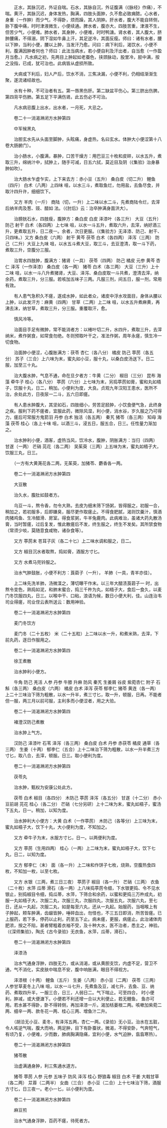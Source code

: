 <!-- { "loadSidebar": true } -->
　　正水，其脉沉迟，外证自喘。石水，其脉自沉，外证腹满（《脉经》作痛），不喘。黄汗，其脉沉迟，身体发热，胸满，四肢头面肿，久不愈必致痈脓。心水者，身重（一作肿）而少气，不得卧，烦而躁，其人阴肿。肝水者，腹大不能自转侧，胁下腹中痛，时时津液微生，小便续通。脾水者，腹亦大，四肢苦重，津液不生，但苦少气，小便难。肺水者，其身肿，小便难，时时鸭溏。肾水者，其人腹大，脐肿腰痛，不得溺，阴下湿如牛鼻上汗，其足逆冷，其面反瘦。师曰：诸有水者，腰以下肿，当利小便，腰以上肿，当发汗乃愈。问曰：病下利后，渴饮水，小便不利，腹满因肿者何也？师曰：此法当病水，若小便自利及汗出者，自当愈（一作盈月当愈。）凡水病之初，先两目上肿起如老蚕色，挟颈脉动，股里冷，胫中满，按之没指，已成，犹可治也。此病皆从虚损所致。

　　大病或下利后，妇人产后，饮水不消，三焦决漏，小便不利，仍相结渐渐生聚，遂流诸经故也。

　　水有十种，不可治者有五。第一唇黑伤肝。第二缺盆平伤心。第三脐出伤脾。第四背平伤肺。第五足下平满伤肾。此五伤必不可治。

　　凡水病忌腹上出水，出水者，一月死，大忌之。

　　卷二十一消渴淋闭方水肿第四

　　中军候黑丸

　　治胆玄水先从头面至脚肿，头眩痛，身虚热，名曰玄水。体肿大小便涩第十八卷大肠腑门）。

　　治小肠水，小腹满，暴肿，口苦干燥方：用巴豆三十枚和皮碎，以水五升，煮取三升，绵纳汁中，拭肿上，随手可减，日五六拭，莫近目及阴（《集验》治身暴肿如吹）。

　　治大肠水乍虚乍实，上下来去方：赤小豆（五升） 桑白皮（切二升） 鲤鱼（四斤） 白术（八两）上四味 咀，以水三斗，煮取鱼烂，勿用盐，去鱼尽食，并取汁四升许，细细饮下。

　　又方 羊肉（一斤） 商陆（切，一升）上二味以水二斗，先煮商陆令烂，去滓后纳羊肉及葱、豉、醋如 法。（《肘后》云：治卒肿满身面洪大）。

　　治膀胱石水，四肢瘦，腹肿方：桑白皮 白皮 泽漆叶（各三升） 大豆（五升） 防己 射干 白术（各四两）上七味 咀，以水一斗五升，煮取六升，去滓，纳好酒三升，更煮取五升，日二夜一。余者，次日更服。（《集验方》无泽漆、防己、射干、只四味。）又方 桑白皮（六两） 射干 黄芩 茯苓 白术（各四两） 泽泻（三两） 防己（二升）大豆上九味 咀，以水五斗煮大豆，取三斗，去豆澄清，取一斗下药，煮取三升，空腹分三服。

　　治胃水四肢肿，腹满方：猪肾（一具） 茯苓（四两） 防己 橘皮 元参 黄芩 杏仁 泽泻（一作泽漆） 桑白皮（各一两） 猪苓 白术（各三两） 大豆（三升）上十二味 咀，以水一斗八升煮猪肾，大豆、泽泻、桑白皮取一斗共煮，澄清去滓，纳余药，煮取三升，分三服。若咳加五味子三两。凡服三剂，间五日，服一剂，常用有效。

　　有人患气急积久不瘥，遂成水肿，如此者众，诸皮中浮水攻面目，身体从腰以上肿，以此发汗方：麻黄（四两） 甘草（二两）上二味 咀，以水五升煮麻黄，再沸去沫，纳甘草，煮取三升，分三服。重覆取汗，愈。

　　慎风冷等。

　　治面目手足有微肿，常不能消者方：以楮叶切二升，水四升，煮取三升，去滓纳米，煮作粥食，如常食勿绝。冬则预取叶干之，准法作粥，周年永瘥，慎生冷一切食物。

　　治面肿小便涩，心腹胀满方：茯苓 杏仁（各八分） 橘皮 防己 葶苈（各五分） 苏子（三合）上六味为末，蜜丸如小豆，服十丸，以桑白皮汤送下。日二服，加至三十丸。

　　治大腹水肿，气息不通，命在旦夕者方：牛黄（二分） 椒目（三分） 昆布 海藻 牵牛子 桂心（各八分） 葶苈（六分）上七味为末，另捣葶苈如膏，蜜和丸如梧子，饮服十丸，日二，稍加。小便利为度，大良。贞观九年汉阳王患水，医所不治，余处此方，日夜尿一二斗，五六日即瘥。

　　有人患水肿腹大，其坚如石，四肢细小，劳苦足胫肿，小饮食便气急，此终身之疾。服利下药不瘥者，宜服此药，微除风湿，利小便，消水谷，岁久服之乃可得力，瘥后可常服方鬼箭羽 丹参 白术 独活（各五两） 秦艽 猪苓（各三两） 知母 海藻 茯苓 桂心（各上十味 咀，以酒三斗，浸五日，服五合，日三。任性量力渐加之。

　　治水肿利小便，酒客，虚热当风，饮冷水，腹肿，阴胀满方：当归（四两） 甘遂（一两） 芒硝 芫花（各二两） 吴茱萸（三两）上五味为末，蜜丸如梧子大，饮服三丸，日三。

　　（一方有大黄荛花各二两，无茱萸，加猪苓、麝香各一两。

　　卷二十一消渴淋闭方水肿第四

　　大豆散

　　治久水，腹肚如鼓者方。

　　乌豆一斗，熬令香，勿令大熟，去皮为细末筛下饧粥，皆得服之，初服一合，稍加之，若初服多，后即嫌臭，服尽更作取瘥止。不得食肥腻，渴则饮羹汁，慎酒肉猪鸡鱼、生冷醋滑、房室。得食浆粥，牛羊兔鹿肉。此病难治，虽诸大药丸散汤膏，当时暂瘥，过后复发，惟此散瘥后不发，终生服之，终生不发矣。其所禁食物（常须少啖，莫随意食咸物，诸杂食等）。

　　又方 葶苈末 苍耳子灰（各二十匕）上二味水调和服之，日二。

　　又方 椒目沉水者取熬，捣如膏，酒服方寸匕。

　　又方 水煮马兜铃服之。

　　治水气肿鼓胀，小便不利方：莨菪子（一升）， 羊肺（一具，青羊亦佳）。

　　上二味先洗羊肺，汤微渫之，薄切曝干作末。以三年大醋渍莨菪子一 时，出熬令变色，熟捣如泥，和肺末蜜合，捣三千杵为丸，如梧子大，食后一食久，以麦门冬饮服四丸，日三。以喉中干、口粘，浪语为候，数日小便大利，佳。山连治韦司业得瘥，司业侄云表所送云：数用神验。

　　卷二十一消渴淋闭方水肿第四

　　麦门冬饮方

　　麦门冬（二十五枚） 米（二十五粒）上二味以水一升，和煮米熟，去滓，下前丸药，逐日作服用之。

　　卷二十一消渴淋闭方水肿第四

　　徐王煮散

　　治水肿利小便方。

　　牛角 防己 羌活 人参 丹参 牛膝 升麻 防风 秦艽 生姜屑 谷皮 紫菀杏仁 附子 石斛（各三两） 桑白皮（六两） 橘皮 白术 泽泻 茯苓 郁李仁 猪苓 黄连（各一两）上二十三味治下筛为粗散，以水一升半，煮三寸匕，取一升，顿服，日再。不能者但一服，两三月以前可服，主利多而小便涩者，用之大验。

　　卷二十一消渴淋闭方水肿第四

　　褚澄汉防己煮散

　　治水肿上气方。

　　汉防己 泽漆叶 石苇 泽泻（各三两） 桑白皮 白术 丹参 赤茯苓 橘皮 通草（各三两） 生姜（十两） 郁李仁（五合）上十二味治下筛为粗散，以水一升半煮三方寸匕，取八合，去滓，顿服。日三。取小便利为度。

　　卷二十一消渴淋闭方水肿第四

　　茯苓丸

　　治水肿，甄权为安康公处此方。

　　茯苓 白术 椒目（各四分） 木防己 葶苈 泽泻（各五分） 甘遂（十二分） 赤小豆前胡 芫花 桂心（各二分） 芒硝（七分另研）上十二味为末，蜜丸如梧子，蜜汤下五丸，日一。稍加，以知为度。

　　治水肿利大小便方：大黄 白术（一作葶苈） 木防己（各等分）上三味为末，蜜丸如梧子大，饮下十丸，大小便利为度，不知加之。

　　又方 牵牛子为末，水服方寸匕，日一。以两便利为度。

　　又方 葶苈（生用四两） 桂心（一两）上二味为末，蜜丸如梧子大，饮下七丸，日二，以知为度。

　　又方 郁李仁（末） 面（各一升）上二味和作饼子七枚，烧熟，空腹热食四枚，不知加一枚，以至七枚。

　　又方 水银（三两，煮三日三夜） 葶苈子 椒目（各一升） 芒硝（三两） 衣鱼（二十枚）水萍 瓜蒂 滑石（各一两）上八味捣葶苈令细，下水银更捣、令不见水银止，别捣椒目令细，捣瓜蒂，水萍，下筛合和余药，以蜜和更捣三万杵成丸，初服一丸如梧子大，次服二丸，次服三丸，次服四丸，次服五丸，次服六丸，至七日，还从一丸起，次服二丸，如是每至六丸，还从一丸起。始服药，当咽喉上有 子肿起，颊车肿满，齿龈皆肿，唾碎血出，勿怪也，不三五日即消，所苦皆瘥。已上服药，若下多，停药以止利，药至五下止。病未瘥，更服，病瘥止。此治诸体肉肥浓，按之不陷，甚者臂粗着衣袖不受，及十种大水，医不治者，悉主之，神验。（《深师集验》，陶氏《古今录验》无衣鱼，水萍，瓜蒂，滑石）。

　　卷二十一消渴淋闭方水肿第四

　　泽漆汤

　　治水气通身浮肿，四肢无力，或从消渴，或从黄胆支饮，内虚不足，营卫不通，气不消化，实皮肤中喘息不安，腹中响胀满，眼目不得视方。

　　泽漆根（十两） 鲤鱼（五斤） 生姜（八两） 赤小豆（二两） 茯苓（三两） 人参甘草麦冬上八味 咀，以水一斗七升，先煮鱼及豆，减七升，去鱼、豆、纳药、煮取四升半，一服三合，日三，人弱日二。气下喘止。可至四合， 时小便利，肿减，或大便溏下。小便若不利还增一合以大利便止，若无鲤鱼， 鱼亦可用。若水甚不得卧，卧不得转侧，再加泽漆一斤。渴加栝蒌根二两。咳嗽加紫菀二两、细辛一两、款冬花一两、桂心三两、增鱼汁二升。

　　（胡洽无小豆、麦冬，有泽泻五两，杏仁一两。《录验》无小豆。治水在五脏，令人咳逆气喘，腹大而响，两足肿，目下有卧蚕状，微渴，不得安卧，气奔短气，有顷乃复，小便难，少而数，肺病胸满隐痛，宜利小便，水气迫肿，翕翕寒热）。

　　卷二十一消渴淋闭方水肿第四

　　猪苓散

　　治虚满通身肿，利三焦通水道方。

　　猪苓 葶苈 人参 元参 五味子 防风 泽泻 桂心 野狼毒 椒目 白术 干姜 大戟甘草（各二两） 苁蓉（二两半） 女曲（三合） 赤小豆（二合）上十七味治下筛，酒服方寸匕，日三夜一。老小一匕，以小便利为度。

　　卷二十一消渴淋闭方水肿第四

　　麻豆煎

　　治水气通身浮肿，百药不瘥，待死者方。

